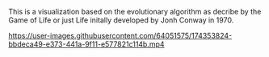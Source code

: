 This is a visualization based on the evolutionary algorithm as decribe by the Game of Life or just Life initally developed by Jonh Conway in 1970. 


https://user-images.githubusercontent.com/64051575/174353824-bbdeca49-e373-441a-9f11-e577821c114b.mp4

